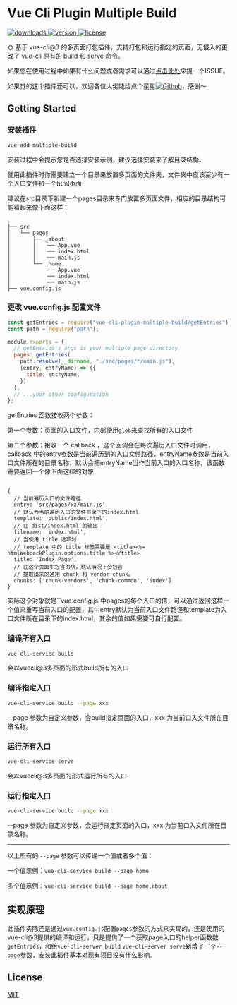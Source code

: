 # Vue Cli Plugin Multiple Build

<a href="https://www.npmjs.com/package/vue-cli-plugin-multiple-build">
  <img alt="downloads" src="https://img.shields.io/npm/dw/vue-cli-plugin-multiple-build.svg?sanitize=true">
</a>

<a href="https://www.npmjs.com/package/vue-cli-plugin-multiple-build">
  <img alt="version" src="https://img.shields.io/npm/v/vue-cli-plugin-multiple-build.svg?sanitize=true">
</a>

<a href="https://www.npmjs.com/package/vue-cli-plugin-multiple-build">
  <img alt="license" src="https://img.shields.io/npm/l/vue-cli-plugin-multiple-build?sanitize=true">
</a>

🌞 基于 vue-cli@3 的多页面打包插件，支持打包和运行指定的页面，无侵入的更改了 vue-cli 原有的 build 和 serve 命令。

如果您在使用过程中如果有什么问题或者需求可以通过[点击此处](https://github.com/YienCheng/vue-cli-plugin-multiple-build/issues)来提一个ISSUE。

如果觉的这个插件还可以，欢迎各位大佬能给点个星星[![Github](https://img.shields.io/github/stars/YienCheng/vue-cli-plugin-multiple-build.svg?style=social&label=Stars)](https://github.com/YienCheng/vue-cli-plugin-multiple-build)，感谢～ 

## Getting Started

### 安装插件

```bash
vue add multiple-build
```

安装过程中会提示您是否选择安装示例，建议选择安装来了解目录结构。

使用此插件时你需要建立一个目录来放置多页面的文件夹，文件夹中应该至少有一个入口文件和一个html页面

建议在src目录下新建一个pages目录来专门放置多页面文件，相应的目录结构可能看起来像下面这样：

```
.
├── src
│   └── pages
│       ├── _about
│       │   ├── App.vue
│       │   ├── index.html
│       │   └── main.js
│       └── _home
│           ├── App.vue
│           ├── index.html
│           └── main.js
├── vue.config.js

```

### 更改 vue.config.js 配置文件

```javascript
const getEntries = require("vue-cli-plugin-multiple-build/getEntries");
const path = require("path");

module.exports = {
  // getEntries's args is your multiple page directory
  pages: getEntries(
    path.resolve(__dirname, "./src/pages/*/main.js"),
    (entry, entryName) => ({
      title: entryName,
    })
  ),
  // ...your other configuration
};
```

getEntries 函数接收两个参数：

第一个参数：页面的入口文件，内部使用`glob`来查找所有的入口文件

第二个参数：接收一个 callback ，这个回调会在每次遍历入口文件时调用，callback 中的entry参数是当前遍历到的入口文件路径，entryName参数是当前入口文件所在的目录名称，默认会把entryName当作当前入口的入口名称，该函数需要返回一个像下面这样的对象

```

{
  // 当前遍历入口的文件路径
  entry: 'src/pages/xx/main.js',
  // 默认为当前遍历入口的文件目录下的index.html
  template: 'public/index.html',
  // 在 dist/index.html 的输出
  filename: 'index.html',
  // 当使用 title 选项时，
  // template 中的 title 标签需要是 <title><%= htmlWebpackPlugin.options.title %></title>
  title: 'Index Page',
  // 在这个页面中包含的块，默认情况下会包含
  // 提取出来的通用 chunk 和 vendor chunk。
  chunks: ['chunk-vendors', 'chunk-common', 'index']
}

```
实际这个对象就是``vue.config.js`中pages的每个入口的值，可以通过返回这样一个值来重写当前入口的配置，其中entry默认为当前入口文件路径和template为入口文件所在目录下的index.html，其余的值如果需要可自行配置。

### 编译所有入口

```bash
vue-cli-service build
```

会以vuecli@3多页面的形式build所有的入口

### 编译指定入口

```bash
vue-cli-service build --page xxx
```
--page 参数为自定义参数，会build指定页面的入口，xxx 为当前口入文件所在目录名称。

### 运行所有入口

```bash
vue-cli-service serve
```

会以vuecli@3多页面的形式运行所有的入口

### 运行指定入口

```bash
vue-cli-service build --page xxx
```
--page 参数为自定义参数，会运行指定页面的入口，xxx 为当前口入文件所在目录名称。

---

以上所有的 `--page` 参数可以传递一个值或者多个值：

一个值示例：`vue-cli-service build --page home`
 
多个值示例：`vue-cli-service build --page home,about` 

## 实现原理

此插件实际还是通过`vue.config.js`配置`pages`参数的方式来实现的，还是使用的vue-cli@3提供的编译和运行，只是提供了一个获取page入口的helper函数数`getEntries`，和给`vue-cli-server build` `vue-cli-server serve`新增了一个`--page`参数，安装此插件基本对现有项目没有什么影响。

## License

[MIT](https://github.com/YienCheng/vue-cli-plugin-multiple-build/blob/master/LICENSE)

